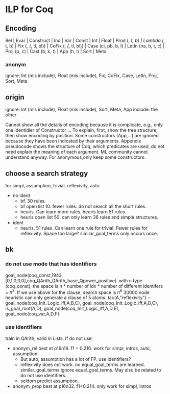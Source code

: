 # ILP for Coq

## Encoding

Rel | Evar | Construct | Ind  | Var | Const | Int | Float
| Prod (_, t, b) | Lambda (_, t, b) | Fix (_, (_, tl, bl))
| CoFix (_, (_, tl, bl))
| Case (ci, pb, b, l)
| LetIn (na, b, t, c)
| Proj (p, c)
| Cast (b, k, t)
| App (h, l)
| Sort | Meta

### anonym

ignore: Int (mis include), Float (mis include), Fix, CoFix, Case, LetIn, Proj, Sort, Meta

## origin

ignore: Int (mis include), Float (mis include), Sort, Meta, App
include: the other

Cannot show all the details of encoding because it is complicate, e.g., only one identidier of Constructor ... To explain, first, show the tree structure, then show encoding by position. Some constructors (App,...) are ignored because they have been indicated by their arguments. Appendix pseudocode shows the structure of Coq, which predicates are used, do not need explain the meaning of each argument. ML community cannot understand anyway.
For anonymous,only keep some constructors.


## choose a search strategy

for simpl, assumption, trivial, reflexivity, auto.
* no ident
   * bf. 30 rules.
   * bf open list 10. fewer rules. do not search all the short rules.
   * heuris. Can learn more rules. heuris learn 51 rules.
   * heuris open list 50. can only learn 36 rules and simple structures.
* ident
   * heuris. 51 rules. Can learn one rule for trivial. Fewer rules for reflexivity. Space too large? similar_goal_terms only occurs once.

## bk

### do not use mode that has identifiers

goal_node(coq_const,1943,[0,1,0,0,0],coq_QArith_QArith_base_Qpower_positive).
with n type (coq_const), the space is n * number of idx * number of different
identifers = $n^3$.
If we use above for the clause, search space is $n^6$
30000 node heuristic can only generate a clause of 5 atoms.
tac(A,"reflexivity") :-
   goal_node(coq_Init_Logic_iff,A,B,C), goal_node(coq_Init_Logic_iff,A,D,C), is_goal_root(A,D), goal_node(coq_Init_Logic_iff,A,D,E), goal_node(coq_var,A,D,F).

### use identifiers

train in QArith, valid in Lists. If do not use:
- anonym_rel best at p16n16. f1 = 0.216. work for simpl, intros, auto, assumption. 
  - But auto, assumption has a lot of FP. use identifiers?
  - reflexivity does not work. no equal_goal_terms are learned.
similar_goal_terms ignore equal_goal_terms. May also be related to do not use identifiers.
  - seldom predict assumption.
- anonym_prop best at p16n32. f1=0.214. only work for simpl, intros